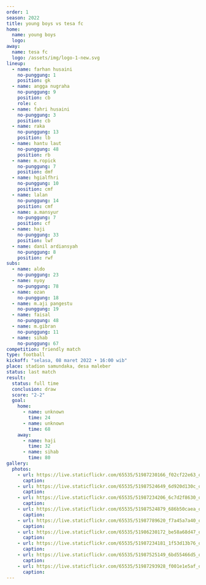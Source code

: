 ```yaml
---
order: 1
season: 2022
title: young boys vs tesa fc
home:
  name: young boys
  logo: 
away:
  name: tesa fc
  logo: /assets/img/logo-1-new.svg
lineup:
  - name: farhan husaini
    no-punggung: 1
    position: gk
  - name: angga nugraha
    no-punggung: 9
    position: cb
    role: c
  - name: fahri husaini
    no-punggung: 3
    position: cb
  - name: raka
    no-punggung: 13
    position: lb
  - name: hantu laut
    no-punggung: 48
    position: rb
  - name: m.ropick
    no-punggung: 7
    position: dmf
  - name: hgialfhri
    no-punggung: 10
    position: cmf
  - name: lalan
    no-punggung: 14
    position: cmf
  - name: a.mansyur
    no-punggung: 7
    position: cf
  - name: haji
    no-punggung: 33
    position: lwf
  - name: danil ardiansyah
    no-punggung: 8
    position: rwf
subs:
  - name: aldo
    no-punggung: 23
  - name: nyoy
    no-punggung: 78
  - name: ozan
    no-punggung: 18
  - name: m.aji pangestu
    no-punggung: 19
  - name: faisal
    no-punggung: 48
  - name: m.gibran
    no-punggung: 11
  - name: sihab
    no-punggung: 67
competition: friendly match
type: football
kickoff: "selasa, 08 maret 2022 • 16:00 wib"
place: stadion samundaka, desa maleber
status: last match
result: 
  status: full time
  conclusion: draw
  score: "2-2"
  goal:
    home:
      - name: unknown
        time: 24
      - name: unknown
        time: 68
    away:
      - name: haji
        time: 32
      - name: sihab
        time: 80
gallery:
  photos:
    - url: https://live.staticflickr.com/65535/51987230166_f02cf22e63_o.jpg
      caption:
    - url: https://live.staticflickr.com/65535/51987524649_6d920d130c_o.jpg
      caption:
    - url: https://live.staticflickr.com/65535/51987234206_6c7d2f8630_o.jpg
      caption:
    - url: https://live.staticflickr.com/65535/51987524879_686b50caea_o.jpg
      caption:
    - url: https://live.staticflickr.com/65535/51987789620_f7a45a7a40_o.jpg
      caption:
    - url: https://live.staticflickr.com/65535/51986230172_be58a68d47_o.jpg
      caption:
    - url: https://live.staticflickr.com/65535/51987234181_1f53d13b76_o.jpg
      caption:
    - url: https://live.staticflickr.com/65535/51987525149_6bd55466d5_o.jpg
      caption:
    - url: https://live.staticflickr.com/65535/51987293928_f001e1e5af_o.jpg
      caption:
---
```

